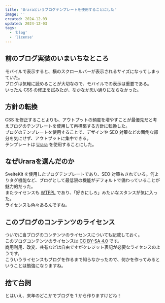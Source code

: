 ```yaml
---
title: 'Uraraというブログテンプレートを使用することにした'
image: ''
created: 2024-12-03
updated: 2024-12-03
tags:
  - 'blog'
  - 'license'
---
```


## 前のブログ実装のいまいちなところ  

モバイルで表示すると、横のスクロールバーが表示されるサイズになってしまっていた。  
ブログは気軽に読めることが大切なので、モバイルでの表示は重要である。  
いったん CSS の修正を試みたが、なかなか思い通りにならなかった。  

## 方針の転換  

CSS を修正することよりも、アウトプットの頻度を増やすことが最優先だと考えブログのテンプレートを使用して再構築する方針に転換した。  
ブログのテンプレートを使用することで、デザインや SEO 対策などの面倒な部分を気にせず、アウトプットに集中できる。  
テンプレートは [Urara](https://github.com/importantimport/urara) を使用することにした。  

## なぜUraraを選んだのか  

SvelteKit を使用したブログテンプレートであり、SEO 対策もされている。何よりタグ機能など、ブログとして最低限の機能がデフォルトで備わっていることが魅力的だった。  
またライセンスも [WTFPL](http://www.wtfpl.net/) であり、「好きにしろ」みたいなスタンスが気に入った。  
ライセンスも色々あるんですね。  

## このブログのコンテンツのライセンス  

ついでに当ブログのコンテンツのライセンスについても記載しておく。  
このブログコンテンツのライセンスは [CC BY-SA 4.0](https://creativecommons.org/licenses/by-sa/4.0/deed.ja) です。  
商用利用、改変、共有などは自由ですがクレジット表記が必要なライセンスのようです。  
こういうライセンスもブログを作るまで知らなかったので、何かを作ってみるということは勉強になりますね。  

## 捨て台詞  

とはいえ、来年のどこかでブログを 1 から作りますけどね！  
